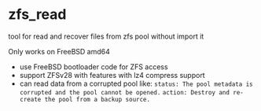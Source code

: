 zfs_read
========

tool for read and recover files from zfs pool without import it 

Only works on FreeBSD amd64

* use FreeBSD bootloader code for ZFS access
* support ZFSv28 with features with lz4 compress support
* can read data from a corrupted pool like:
`status: The pool metadata is corrupted and the pool cannot be opened.`
`action: Destroy and re-create the pool from a backup source.`

